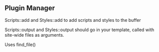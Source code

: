 ## Plugin Manager

Scripts::add and Styles::add to add scripts and styles to the buffer

Scripts::output and Styles::output should go in your template, called with site-wide files as arguments.

Uses find_file()